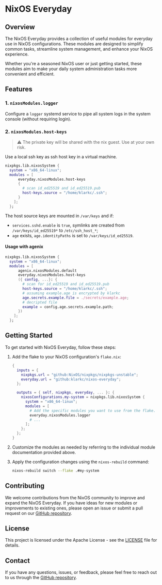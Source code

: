 # NixOS Everyday

## Overview

The NixOS Everyday provides a collection of useful modules for everyday use in NixOS configurations. These modules are designed to simplify common tasks, streamline system management, and enhance your NixOS experience.

Whether you're a seasoned NixOS user or just getting started, these modules aim to make your daily system administration tasks more convenient and efficient.

## Features

### 1. `nixosModules.logger`

Configure a `logger` systemd service to pipe all system logs in the system console (without requiring login).

### 2. `nixosModules.host-keys`

> :warning: The private key will be shared with the nix guest. Use at your own risk.

Use a local ssh key as ssh host key in a virtual machine.

```nix
nixpkgs.lib.nixosSystem {
  system = "x86_64-linux";
  modules = [
      everyday.nixosModules.host-keys
      {
        # scan id_ed25519 and id_ed25519.pub
        host-keys.source = "/home/klarkc/.ssh";
      }
    ];
  };
```

The host source keys are mounted in `/var/keys` and if:

- `services.sshd.enable` is `true`, symlinks are created from `/var/keys/id_ed25519*` to `/etc/ssh_host_*`;
- `age` exists, `age.identityPaths` is set to `/var/keys/id_ed25519`.

#### Usage with agenix

```nix
nixpkgs.lib.nixosSystem {
  system = "x86_64-linux";
  modules = [
      agenix.nixosModules.default
      everyday.nixosModules.host-keys
      ({ config, ...}: {
        # scan for id_ed25519 and id_ed25519.pub
        host-keys.source = "/home/klarkc/.ssh";
        # assuming example.age is encrypted by klarkc
        age.secrets.example.file = ./secrets/example.age;
        # decripted file
        example = config.age.secrets.example.path;
      })
    ];
  };
```

## Getting Started

To get started with NixOS Everyday, follow these steps:

1. Add the flake to your NixOS configuration's `flake.nix`:

    ```nix
    {
      inputs = {
        nixpkgs.url = "github:NixOS/nixpkgs/nixpkgs-unstable";
        everyday.url = "github:klarkc/nixos-everyday";
      };

      outputs = { self, nixpkgs, everyday, ... }: {
        nixosConfigurations.my-system = nixpkgs.lib.nixosSystem {
          system = "x86_64-linux";
          modules = [
            # Add the specific modules you want to use from the flake.
            everyday.nixosModules.logger
            # ...
          ];
        };
      };
    }
    ```

2. Customize the modules as needed by referring to the individual module documentation provided above.

3. Apply the configuration changes using the `nixos-rebuild` command:

    ```bash
    nixos-rebuild switch --flake .#my-system
    ```

## Contributing

We welcome contributions from the NixOS community to improve and expand the NixOS Everyday. If you have ideas for new modules or improvements to existing ones, please open an issue or submit a pull request on our [GitHub repository](https://github.com/klarkc/nixos-everyday).

## License

This project is licensed under the Apache License - see the [LICENSE](LICENSE) file for details.

## Contact

If you have any questions, issues, or feedback, please feel free to reach out to us through the [GitHub repository](https://github.com/klarkc/nixos-everyday).

